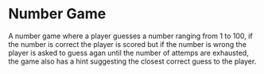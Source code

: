 # Number Game

A number game where a player guesses a number ranging from 1 to 100, 
if the number is correct the player is scored but if the number is
wrong the player is asked to guess agan until the number of attemps are exhausted,
the game also has a hint suggesting the closest correct guess to the player.
